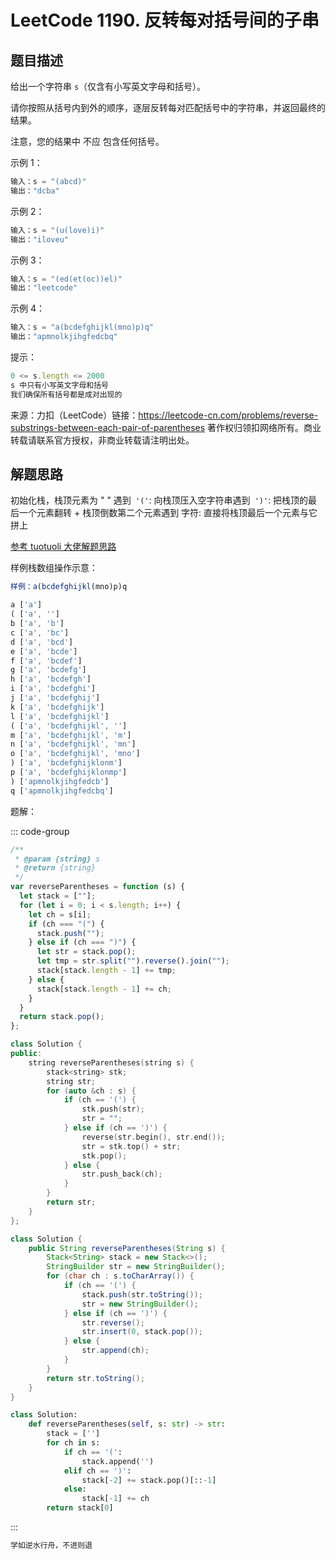 # LeetCode 1190. 反转每对括号间的子串 <Badge type="warning" text="中等" />

## 题目描述

给出一个字符串 `s`（仅含有小写英文字母和括号）。

请你按照从括号内到外的顺序，逐层反转每对匹配括号中的字符串，并返回最终的结果。

注意，您的结果中 不应 包含任何括号。

示例 1：

```javascript
输入：s = "(abcd)"
输出："dcba"
```

示例 2：

```javascript
输入：s = "(u(love)i)"
输出："iloveu"
```

示例 3：

```javascript
输入：s = "(ed(et(oc))el)"
输出："leetcode"
```

示例 4：

```javascript
输入：s = "a(bcdefghijkl(mno)p)q"
输出："apmnolkjihgfedcbq"
```

提示：

```javascript
0 <= s.length <= 2000
s 中只有小写英文字母和括号
我们确保所有括号都是成对出现的
```

来源：力扣（LeetCode）链接：https://leetcode-cn.com/problems/reverse-substrings-between-each-pair-of-parentheses 著作权归领扣网络所有。商业转载请联系官方授权，非商业转载请注明出处。

## 解题思路

初始化栈，栈顶元素为 " " 遇到` '('`: 向栈顶压入空字符串遇到` ')'`: 把栈顶的最后一个元素翻转 + 栈顶倒数第二个元素遇到 字符: 直接将栈顶最后一个元素与它拼上

<a href="https://leetcode-cn.com/problems/reverse-substrings-between-each-pair-of-parentheses/solution/1190-fan-zhuan-mei-dui-gua-hao-jian-de-zi-chuan-ji/
">参考 tuotuoli 大佬解题思路</a>

样例栈数组操作示意：

```javascript
样例：a(bcdefghijkl(mno)p)q

a ['a']
( ['a', '']
b ['a', 'b']
c ['a', 'bc']
d ['a', 'bcd']
e ['a', 'bcde']
f ['a', 'bcdef']
g ['a', 'bcdefg']
h ['a', 'bcdefgh']
i ['a', 'bcdefghi']
j ['a', 'bcdefghij']
k ['a', 'bcdefghijk']
l ['a', 'bcdefghijkl']
( ['a', 'bcdefghijkl', '']
m ['a', 'bcdefghijkl', 'm']
n ['a', 'bcdefghijkl', 'mn']
o ['a', 'bcdefghijkl', 'mno']
) ['a', 'bcdefghijklonm']
p ['a', 'bcdefghijklonmp']
) ['apmnolkjihgfedcb']
q ['apmnolkjihgfedcbq']
```

题解：

::: code-group

```javascript
/**
 * @param {string} s
 * @return {string}
 */
var reverseParentheses = function (s) {
  let stack = [""];
  for (let i = 0; i < s.length; i++) {
    let ch = s[i];
    if (ch === "(") {
      stack.push("");
    } else if (ch === ")") {
      let str = stack.pop();
      let tmp = str.split("").reverse().join("");
      stack[stack.length - 1] += tmp;
    } else {
      stack[stack.length - 1] += ch;
    }
  }
  return stack.pop();
};
```

```cpp
class Solution {
public:
    string reverseParentheses(string s) {
        stack<string> stk;
        string str;
        for (auto &ch : s) {
            if (ch == '(') {
                stk.push(str);
                str = "";
            } else if (ch == ')') {
                reverse(str.begin(), str.end());
                str = stk.top() + str;
                stk.pop();
            } else {
                str.push_back(ch);
            }
        }
        return str;
    }
};
```

```java
class Solution {
    public String reverseParentheses(String s) {
        Stack<String> stack = new Stack<>();
        StringBuilder str = new StringBuilder();
        for (char ch : s.toCharArray()) {
            if (ch == '(') {
                stack.push(str.toString());
                str = new StringBuilder();
            } else if (ch == ')') {
                str.reverse();
                str.insert(0, stack.pop());
            } else {
                str.append(ch);
            }
        }
        return str.toString();
    }
}
```

```python
class Solution:
    def reverseParentheses(self, s: str) -> str:
        stack = ['']
        for ch in s:
            if ch == '(':
                stack.append('')
            elif ch == ')':
                stack[-2] += stack.pop()[::-1]
            else:
                stack[-1] += ch
        return stack[0]
```

:::

```javascript
学如逆水行舟，不进则退
```
